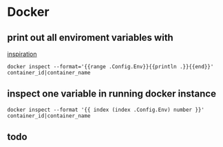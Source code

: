 # Docker

## print out all enviroment variables with 
[inspiration](http://stackoverflow.com/questions/30342796/how-to-get-env-variable-when-doing-docker-inspect)

`docker inspect --format='{{range .Config.Env}}{{println .}}{{end}}'  container_id|container_name`

## inspect one variable in running docker instance
`docker inspect --format '{{ index (index .Config.Env) number }}' container_id|container_name`

## todo
